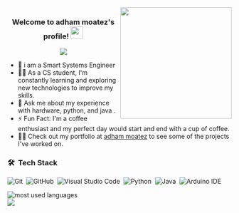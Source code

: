 
<img width="250" align="right" src="https://c.tenor.com/_DOBjnGspYAAAAAM/code-coding.gif">

<h3 align="center">
  Welcome to adham moatez's profile!
  <img src="https://media.giphy.com/media/hvRJCLFzcasrR4ia7z/giphy.gif" width="28">
</h3>

<!-- Typing SVG by DenverCoder1 - https://github.com/DenverCoder1/readme-typing-svg -->
<p align="center">
  <a href="https://github.com/DenverCoder1/readme-typing-svg">
    <img src="https://readme-typing-svg.herokuapp.com?lines=Smart%20Systems%20Engineer;AI%20%7C%20IoT%20%7C%20Automation%20Specialist;Building%20intelligent%20connected%20solutions;Always%20learning%20and%20innovating&font=Fira%20Code&center=true&width=650&height=45&color=00b894&vCenter=true&size=22">
  </a>
</p>


- 🏢 i am a Smart Systems Engineer 
- 👨‍💻 As a CS student, I'm constantly learning and exploring new technologies to improve my skills.
- 💬 Ask me about my experience with hardware, python, and java .
- ⚡ Fun Fact: I'm a coffee enthusiast and my perfect day would start and end with a cup of coffee.
- 👨‍💻 Check out my portfolio at [adham moatez](https://www.linkedin.com/in/adham-moatez-b03160256/) to see some of the projects I've worked on.



### 🛠 &nbsp;Tech Stack
![Git](https://img.shields.io/badge/-Git-05122A?style=flat&logo=git)&nbsp;
![GitHub](https://img.shields.io/badge/-GitHub-05122A?style=flat&logo=github)&nbsp;
![Visual Studio Code](https://img.shields.io/badge/-Visual%20Studio%20Code-05122A?style=flat&logo=visual-studio-code&logoColor=007ACC)&nbsp;
![Python](https://img.shields.io/badge/-Python-05122A?style=flat&logo=python)&nbsp;
![Java](https://img.shields.io/badge/-Java-05122A?style=flat&logo=java)&nbsp;
![Arduino IDE](https://img.shields.io/badge/-Arduino%20IDE-05122A?style=flat&logo=arduino&logoColor=00979D)&nbsp;




<img align="left" src="https://github-readme-stats.vercel.app/api/top-langs?username=yousefdergham&show_icons=true&locale=en&layout=compact&theme=radical" alt="most used languages" />
<br>
<a href="https://komarev.com/ghpvc/?username=yousefdergham&style=for-the-badge">
    <img src="https://komarev.com/ghpvc/?username=yousefdergham&style=for-the-badge">
</a>
